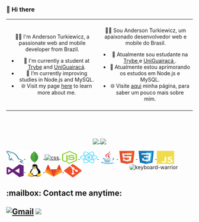 ### 👋 Hi there 

<header>
  <table border="0">
    <tr>
      <td></td>
      <td></td>
    </tr>
    <tr>
      <td>
        <p>🙋‍♂️ I'm Anderson Turkiewicz, a passionate web and mobile developer from Brazil.</p>
        <ul>
          <li>🔭 I'm currently a student at 
            <a href="https://www.betrybe.com/" target="_blank">Trybe</a> and 
            <a href="https://www.guairaca.com.br/" target="_blank">UniGuairacá</a>.</li>
          <li>🌱 I’m currently improving studies in Node.js and MySQL.</li>
          <li>🌐 Visit my page <a href="https://andersontrkz.github.io/" target="_blank">here</a> to learn more about me.</li>
        </ul>
      </td>
      <td>
        <p>🙋‍♂️ Sou Anderson Turkiewicz, um apaixonado desenvolvedor web e mobile do Brasil.
        <ul>
          <li>🔭 Atualmente sou estudante na
            <a href="https://www.betrybe.com/" target="_blank"> Trybe </a> e
            <a href="https://www.guairaca.com.br/" target="_blank"> UniGuairacá </a>.</li>
          <li>🌱 Atualmente estou aprimorando os estudos em Node.js e MySQL.</li>
          <li>🌐 Visite <a href="https://andersontrkz.github.io/" target="_blank">aqui</a> minha página, para saber um pouco mais sobre mim.</li>
        </ul>
      </td>
    </tr>
    <tr>
        <td></td>
        <td></td>
    </tr>
  </table>
</header>
<br>
<main align="center">
  <a href="https://github.com/andersontrkz/">
    <img align="center" height="166em" src="https://github-readme-stats.vercel.app/api?username=andersontrkz&count_private=true&show_icons=true&include_all_commits=true&theme=vision-friendly-dark" />
    <img align="center" height="166em" src="https://github-readme-stats.vercel.app/api/top-langs/?username=andersontrkz&layout=compact&theme=vision-friendly-dark" />
  </a>
</main>



<footer>
  <div style="display: inline_block"><br>
    <a href="https://github.com/andersontrkz/">
      <link rel="stylesheet" href="https://cdn.jsdelivr.net/gh/devicons/devicon@v2.11.0/devicon.min.css">
      <img align="center" alt="css" height="36" width="48" src="https://raw.githubusercontent.com/devicons/devicon/master/icons/mysql/mysql-original.svg">
      <img align="center" alt="css" height="36" width="48" src="https://raw.githubusercontent.com/devicons/devicon/master/icons/mongodb/mongodb-original.svg">
      <img align="center" alt="css" height="36" width="36" src="https://www.vectorlogo.zone/logos/jestjsio/jestjsio-icon.svg" alt="jest" width="40" height="40"/>
      <img align="center" alt="css" height="36" width="48" src="https://raw.githubusercontent.com/devicons/devicon/master/icons/nodejs/nodejs-original.svg">
      <img align="center" alt="react" height="36" width="48" src="https://raw.githubusercontent.com/devicons/devicon/master/icons/react/react-original.svg">
      <img align="center" alt="css" height="36" width="48" src="https://raw.githubusercontent.com/devicons/devicon/master/icons/java/java-original.svg">
      <img align="center" alt="html" height="36" width="48" src="https://raw.githubusercontent.com/devicons/devicon/master/icons/html5/html5-original.svg">
      <img align="center" alt="css" height="36" width="48" src="https://raw.githubusercontent.com/devicons/devicon/master/icons/css3/css3-original.svg">
      <img align="center" alt="js" height="36" width="48" src="https://raw.githubusercontent.com/devicons/devicon/master/icons/javascript/javascript-plain.svg">
      <img align="center" alt="css" height="36" width="48" src="https://raw.githubusercontent.com/devicons/devicon/master/icons/visualstudio/visualstudio-plain.svg">
      <img align="center" alt="css" height="36" width="48" src="https://raw.githubusercontent.com/devicons/devicon/master/icons/linux/linux-original.svg">
      <img align="center" alt="css" height="36" width="48" src="https://raw.githubusercontent.com/devicons/devicon/master/icons/gitlab/gitlab-original.svg">
      <img align="center" alt="css" height="36" width="48" src="https://raw.githubusercontent.com/devicons/devicon/master/icons/git/git-original.svg">
      <img width="172em" align="right" alt="keyboard-warrior" src="https://i.imgur.com/t51HrPx.gif" style="border-radius: 30px">
    </a>
  </div>

  ##

  <div>
    <h2>:mailbox: Contact me anytime:
      <br>
      <br>
    <a href = "mailto: trkz.anderson@gmail.com"><img height="24" alt="Gmail" src="https://img.shields.io/badge/Gmail-D14836?style=flat&logo=gmail&logoColor=white" /></a>
    <a href="https://www.linkedin.com/in/anderson-trkz/" target="_blank"><img height="24" src="https://img.shields.io/badge/linkedin%20-%230077B5.svg?&style=flat&logo=linkedin&logoColor=white"/></a>
    </h2>
  </div>
</footer>
